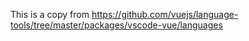 This is a copy from https://github.com/vuejs/language-tools/tree/master/packages/vscode-vue/languages